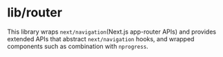 # lib/router

This library wraps `next/navigation`(Next.js app-router APIs) and provides extended APIs that abstract `next/navigation` hooks, and wrapped components such as combination with `nprogress`.
